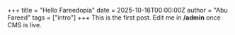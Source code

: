 +++
title = "Hello Fareedopia"
date = 2025-10-16T00:00:00Z
author = "Abu Fareed"
tags = ["intro"]
+++
This is the first post. Edit me in **/admin** once CMS is live.
